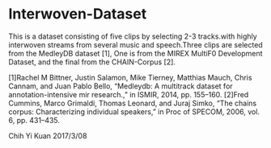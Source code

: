 # Interwoven-Dataset

This is a dataset consisting of five clips by selecting 2-3 tracks.with highly interwoven streams from several music and speech.Three clips are selected from the MedleyDB dataset [1], One is from the MIREX MultiF0 Development Dataset, and the final from the CHAIN-Corpus [2]. 

[1]Rachel M Bittner, Justin Salamon, Mike Tierney, Matthias Mauch, Chris Cannam, and Juan Pablo Bello, “Medleydb: A multitrack dataset for annotation-intensive mir research.,” in ISMIR, 2014, pp. 155–160.
[2]Fred Cummins, Marco Grimaldi, Thomas Leonard, and Juraj Simko, “The chains corpus: Characterizing individual speakers,” in Proc of SPECOM, 2006, vol. 6, pp. 431–435.

Chih Yi Kuan 2017/3/08
